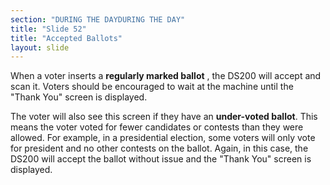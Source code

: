 ```yaml
---
section: "DURING THE DAYDURING THE DAY"
title: "Slide 52"
title: "Accepted Ballots"
layout: slide
---
```


When a voter inserts a **regularly marked ballot** , the DS200 will accept and scan it. Voters should be encouraged to wait at the machine until the "Thank You" screen is displayed.

The voter will also see this screen if they have an **under-voted ballot**. This means the voter voted for fewer candidates or contests than they were allowed. For example, in a presidential election, some voters will only vote for president and no other contests on the ballot. Again, in this case, the DS200 will accept the ballot without issue and the "Thank You" screen is displayed.